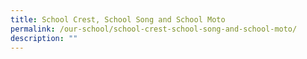 ```yaml
---
title: School Crest, School Song and School Moto
permalink: /our-school/school-crest-school-song-and-school-moto/
description: ""
---
```

